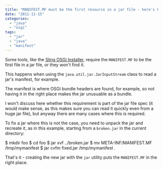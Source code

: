 ```yaml
---
title: "MANIFEST.MF must be the first resource in a jar file - here's how to fix broken jars"
date: "2011-11-15"
categories: 
  - "java"
  - "osgi"
tags: 
  - "jar"
  - "java"
  - "manifest"
---
```


Some tools, like the [Sling OSGi Installer](http://sling.apache.org/site/osgi-installer.html), require the `MANIFEST.MF` to be the first file in a jar file, or they won't find it.

This happens when using the `java.util.jar.JarInputStream` class to read a jar's manifest, for example.

The manifest is where OSGi bundle headers are found, for example, so not having it in the right place makes the jar unusuable as a bundle.

I won't discuss here whether this requirement is part of the jar file spec (it would make sense, as this makes sure you can read it quickly even from a huge jar file), but anyway there are many cases where this is required.

To fix a jar where this is not the case, you need to unpack the jar and recreate it, as in this example, starting from a `broken.jar` in the current directory:

$ mkdir foo
$ cd foo
$ jar xvf ../broken.jar
$ mv META-INF/MANIFEST.MF /tmp/mymanifest
$ jar cvfm fixed.jar /tmp/mymanifest .

That's it - creating the new jar with the `jar` utility puts the `MANIFEST.MF` in the right place.
